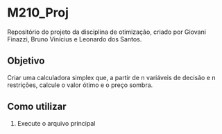 # M210_Proj
Repositório do projeto da disciplina de otimização, criado por Giovani Finazzi, Bruno Vinícius e Leonardo dos Santos.
## Objetivo
Criar uma calculadora simplex que, a partir de n variáveis de decisão e n restrições, calcule o valor ótimo e o preço sombra.
## Como utilizar
1. Execute o arquivo principal